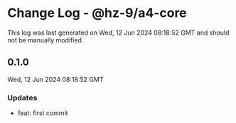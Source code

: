 # Change Log - @hz-9/a4-core

This log was last generated on Wed, 12 Jun 2024 08:18:52 GMT and should not be manually modified.

## 0.1.0
Wed, 12 Jun 2024 08:18:52 GMT

### Updates

- feat: first commit

